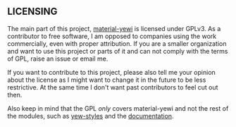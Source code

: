 ## LICENSING

The main part of this project, [material-yewi](material-yewi/) is licensed under GPLv3. As a contributor to free software, I am opposed to companies using the work commercially, even with proper attribution. If you are a smaller organization and want to use this project or parts of it and can not comply with the terms of GPL, raise an issue or email me.

If you want to contribute to this project, please also tell me your opinion about the license as I might want to change it in the future to be less restrictive. At the same time I don't want past contributors to feel cut out then.

Also keep in mind that the GPL *only* covers material-yewi and not the rest of the modules, such as [yew-styles](yew-styles/) and the [documentation](documentation/).